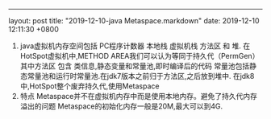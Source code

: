 ---
layout: post
title:  "2019-12-10-java Metaspace.markdown"
date:   2019-12-10 12:11:30 +0800

1. java虚拟机内存空间包括
PC程序计数器 本地栈 虚拟机栈 方法区 和 堆.
在HotSpot虚拟机中,METHOD AREA我们可以认为等同于持久代（PermGen）
其中方法区 包含 类信息,静态变量和常量池,即时编译后的代码
常量池包括静态常量池和运行时常量池.在jdk7版本之前归于方法区,之后放到堆中.
在jdk8中,HotSpot整个废弃持久代,使用Metaspace
2. 特点
Metaspace并不在虚拟机内存中而是使用本地内存。避免了持久代内存溢出的问题
Metaspace的初始化内存一般是20M,最大可以到4G.

 
 
    